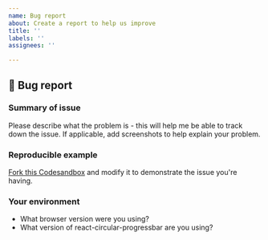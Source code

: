 ```yaml
---
name: Bug report
about: Create a report to help us improve
title: ''
labels: ''
assignees: ''

---
```


## 🐛 Bug report

### Summary of issue

Please describe what the problem is - this will help me be able to track down the issue. If applicable, add screenshots to help explain your problem.

### Reproducible example

[Fork this Codesandbox](_https://codesandbox.io/s/reactcircularprogressbar-issue-template-3zm3j_) and modify it to demonstrate the issue you're having.

### Your environment

* What browser version were you using?
* What version of react-circular-progressbar are you using?
